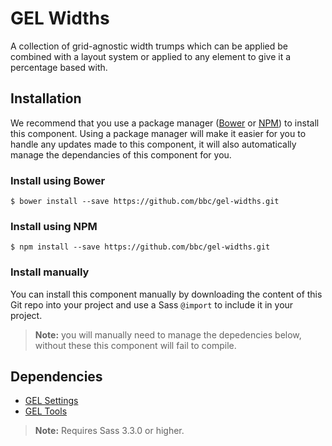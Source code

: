 # GEL Widths

A collection of grid-agnostic width trumps which can be applied be combined with a layout system or applied to any element to give it a percentage based with.

## Installation

We recommend that you use a package manager ([Bower](http://bower.io/) or [NPM](https://www.npmjs.org/)) to install this component. Using a package manager will make it easier for you to handle any updates made to this component, it will also automatically manage the dependancies of this component for you.

### Install using Bower

```Shell
$ bower install --save https://github.com/bbc/gel-widths.git
```

### Install using NPM

```Shell
$ npm install --save https://github.com/bbc/gel-widths.git
```

### Install manually

You can install this component manually by downloading the content of this Git repo into your project and use a Sass `@import` to include it in your project.

> **Note:** you will manually need to manage the depedencies below, without these this component will fail to compile.

## Dependencies

- [GEL Settings](https://github.com/bbc/gel-settings)
- [GEL Tools](https://github.com/bbc/gel-tools)

> **Note:** Requires Sass 3.3.0 or higher.
